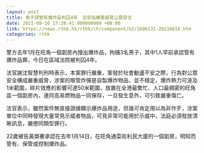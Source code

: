 ```yaml
---
layout: post
title: 男子認管有爆炸品判囚4年　法官指嚴重威脅公眾安全
date: 2021-08-16 17:28:41.000000000 +08:00
link: https://news.rthk.hk/rthk/ch/component/k2/1606131-20210816.htm
categories: rthk
---
```


警方去年1月在旺角一個劏房內搜出爆炸品，拘捕3名男子，其中1人早前承認管有爆炸品罪，今日在區域法院被判囚4年。

法官謝沈智慧判刑時表示，本案罪行嚴重，案發於社會動盪不安之際，行為對公眾安全構成嚴重威脅，涉案的喉管炸彈是自製爆炸物品，並不穩定，爆炸熱力可波及1米範圍，碎片效應的影響可達50米範圍，放置在全港最繁忙、人口最稠密的旺角區一個劏房內，連同高易燃物品一同保存，一旦發生意外，可引致嚴重傷亡。

法官表示，雖然案件無直接證據顯示爆炸品用途，但幾可肯定用以為非作歹，涉案單位中同時發現大量常見示威者物品，可見非常可能用於示威中，法庭必須發放清晰訊息，嚴懲同類型罪行。

22歲被告黃棨騫承認在去年1月14日，在旺角通菜街利民大廈的一個劏房，明知而管有、保管或控制爆炸品。
